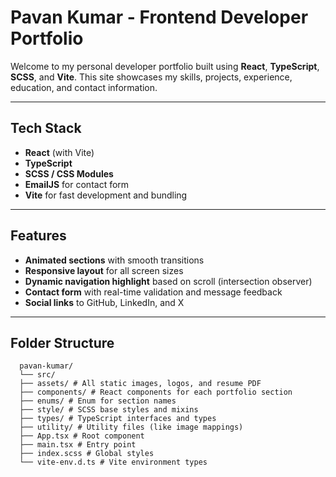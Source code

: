 # Pavan Kumar - Frontend Developer Portfolio

Welcome to my personal developer portfolio built using **React**, **TypeScript**, **SCSS**, and **Vite**. This site showcases my skills, projects, experience, education, and contact information.

---

## Tech Stack

- **React** (with Vite)
- **TypeScript**
- **SCSS / CSS Modules**
- **EmailJS** for contact form
- **Vite** for fast development and bundling

---

## Features

- **Animated sections** with smooth transitions
- **Responsive layout** for all screen sizes
- **Dynamic navigation highlight** based on scroll (intersection observer)
- **Contact form** with real-time validation and message feedback
- **Social links** to GitHub, LinkedIn, and X

---

## Folder Structure

      pavan-kumar/
      └── src/
      ├── assets/ # All static images, logos, and resume PDF
      ├── components/ # React components for each portfolio section
      ├── enums/ # Enum for section names
      ├── style/ # SCSS base styles and mixins
      ├── types/ # TypeScript interfaces and types
      ├── utility/ # Utility files (like image mappings)
      ├── App.tsx # Root component
      ├── main.tsx # Entry point
      ├── index.scss # Global styles
      └── vite-env.d.ts # Vite environment types
